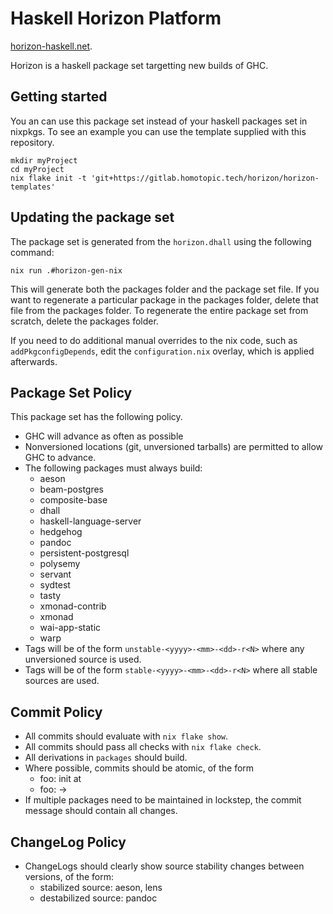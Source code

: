 # Haskell Horizon Platform

[horizon-haskell.net](https://horizon-haskell.net).

Horizon is a haskell package set targetting new builds of GHC.

## Getting started

You an can use this package set instead of your haskell packages set in
nixpkgs. To see an example you can use the template supplied with this
repository.

```
mkdir myProject
cd myProject
nix flake init -t 'git+https://gitlab.homotopic.tech/horizon/horizon-templates'
```

## Updating the package set

The package set is generated from the `horizon.dhall` using the following command:

```
nix run .#horizon-gen-nix
```

This will generate both the packages folder and the package set file. If you
want to regenerate a particular package in the packages folder, delete that file
from the packages folder. To regenerate the entire package set from scratch,
delete the packages folder.

If you need to do additional manual overrides to the nix code, such as
`addPkgconfigDepends`, edit the `configuration.nix` overlay, which is applied
afterwards.

## Package Set Policy

This package set has the following policy.

* GHC will advance as often as possible
* Nonversioned locations (git, unversioned tarballs) are permitted to allow
  GHC to advance.
* The following packages must always build:
  * aeson
  * beam-postgres
  * composite-base
  * dhall
  * haskell-language-server
  * hedgehog
  * pandoc
  * persistent-postgresql
  * polysemy
  * servant
  * sydtest
  * tasty
  * xmonad-contrib
  * xmonad
  * wai-app-static
  * warp
* Tags will be of the form `unstable-<yyyy>-<mm>-<dd>-r<N>` where any
  unversioned source is used.
* Tags will be of the form `stable-<yyyy>-<mm>-<dd>-r<N>` where all
stable sources are used.

## Commit Policy

* All commits should evaluate with `nix flake show`.
* All commits should pass all checks with `nix flake check`.
* All derivations in `packages` should build.
* Where possible, commits should be atomic, of the form
  * foo: init at <version>
  * foo: <old-version> -> <new-version>
* If multiple packages need to be maintained in lockstep,
  the commit message should contain all changes.

## ChangeLog Policy

* ChangeLogs should clearly show source stability changes between versions,
  of the form:
  * stabilized source: aeson, lens
  * destabilized source: pandoc
